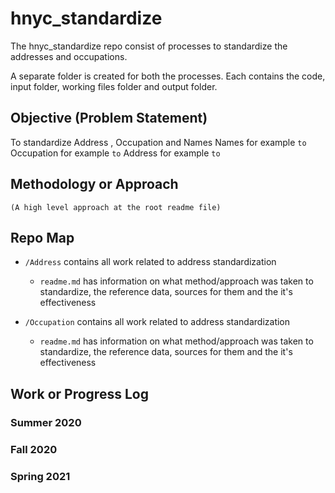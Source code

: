 # hnyc_standardize
The hnyc_standardize repo consist of processes to standardize the addresses and occupations.

A separate folder is created for both the processes. Each contains the code, input folder, working files folder and output folder.

## Objective (Problem Statement)
To standardize Address , Occupation and Names
Names for example `` to  ``
Occupation for example `` to ``
Address for example `` to ``


## Methodology or Approach
	(A high level approach at the root readme file)

## Repo Map

- `/Address` contains all work related to address standardization
  - `readme.md` has information on what method/approach was taken to standardize, the reference data, sources for them and the it's effectiveness

- `/Occupation` contains all work related to address standardization
  - `readme.md` has information on what method/approach was taken to standardize, the reference data, sources for them and the it's effectiveness


## Work or Progress Log

### Summer 2020

### Fall 2020

### Spring 2021
